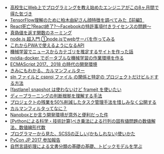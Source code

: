 - [高校生にWeb上でプログラミングを教え始めたエンジニアがこの8ヶ月間で得た気づき](http://qiita.com/sifue/items/7e7c7867b64ce9742aee)
- [TensorFlow理解のために柏木由紀さん顔特徴を調べてみた【前編】](http://qiita.com/FukuharaYohei/items/c3fb29fc8b42e0dfad0f)
- [React死亡?React終了?～Facebookの特許事項付きライセンスの問題～](http://qiita.com/exli3141/items/a36b9bc88d818efb3331)
- [真偽値を返す関数のネーミング](http://qiita.com/yskszk/items/5a7f99c974773f03a82a)
- [node.js 超入門 ①node.jsでwebサーバを作ってみる](http://qiita.com/ritukiii/items/7f28554369d63eb373c3)
- [これからPWAで使えるようになるAPI](http://qiita.com/moksahero/items/e753d4b3285b8a975c0d)
- [機械学習でニュースからカテゴリを推定するサイトを作った話](http://qiita.com/thr3a/items/7c3d660960d6d3dc4006)
- [nvidia-docker でポータブルな機械学習の作業環境を作る](http://qiita.com/DUxCA/items/7bf3862569cfca122d73)
- [ECMAScript 2017、2018 の時代の開発環境](http://qiita.com/masakielastic/items/c7c8b893bb23f36944c9)
- [きみにもわかる、カルマンフィルター](http://qiita.com/deaikei/items/00a2716ecc3e944c139a)
- [sln ファイルと csproj ファイル の関係と特定の プロジェクトだけビルドする方法](http://qiita.com/TsuyoshiUshio@github/items/13c635d033322b175a5e)
- [[fastlane] snapshot は使わないけど frameit を使いたい](http://qiita.com/star__hoshi/items/d8c3ed48f75862dc5dbb)
- [ディープラーニングの判断根拠を理解する手法](http://qiita.com/icoxfog417/items/8689f943fd1225e24358)
- [プロジェクトの残業を50%削減したタスク管理手法を惜しみなく公開する](http://qiita.com/0w0/items/0b287be30af6539ac5e9)
- [カルマンフィルタってなに？](http://qiita.com/IshitaTakeshi/items/740ac7e9b549eee4cc04)
- [Nanoboxとか言う開発環境が意外と便利だった件](http://qiita.com/kouwasi/items/a2b53be0f6d7198d5b90)
- [[Pythonによる科学・技術計算]べき乗法による行列の固有値問題の数値解法，数値線形代数](http://qiita.com/sci_Haru/items/e5278b45ab396424ad86)
- [プログラマーから見た、SCSSの正しい(かもしれない)使いかた](http://qiita.com/sasuraisan/items/9a9dfb281cfdf5a12bd3)
- [PyCon JP 2017 参加報告](http://qiita.com/knyrc/items/60c52d918f3b17762323)
- [自然言語処理による文書分類の基礎の基礎、トピックモデルを学ぶ](http://qiita.com/icoxfog417/items/7c944cb29dd7cdf5e2b1)
